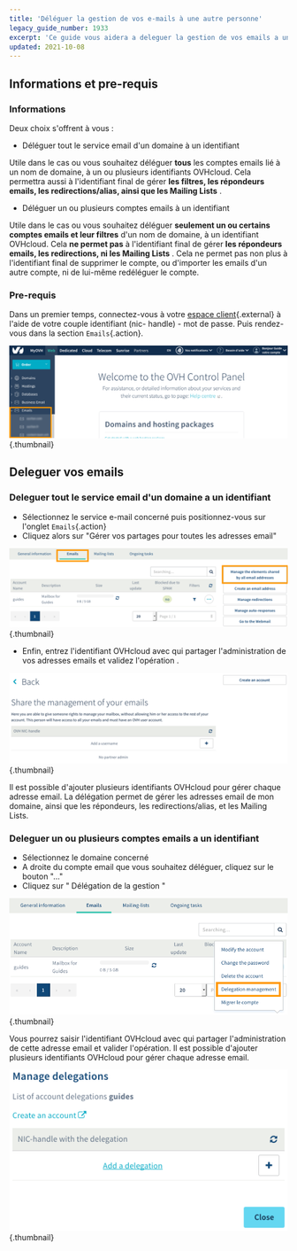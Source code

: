 ```yaml
---
title: 'Déléguer la gestion de vos e-mails à une autre personne'
legacy_guide_number: 1933
excerpt: 'Ce guide vous aidera a deleguer la gestion de vos emails a un autre identifiant OVHcloud.'
updated: 2021-10-08
---
```



## Informations et pre-requis

### Informations

Deux choix s'offrent à vous :

- Déléguer tout le service email d'un domaine à un identifiant

Utile dans le cas ou vous souhaitez déléguer  **tous**  les comptes emails lié à un nom de domaine, à un ou plusieurs identifiants OVHcloud. Cela permettra aussi à l'identifiant final de gérer  **les filtres, les répondeurs emails, les redirections/alias, ainsi que les Mailing Lists** .

- Déléguer un ou plusieurs comptes emails à un identifiant

Utile dans le cas ou vous souhaitez déléguer  **seulement un ou certains comptes emails et leur filtres**  d'un nom de domaine, à un identifiant OVHcloud. Cela  **ne permet pas**  à l'identifiant final de gérer  **les répondeurs emails, les redirections, ni les Mailing Lists** . Cela ne permet pas non plus à l'identifiant final de supprimer le compte, ou d'importer les emails d'un autre compte, ni de lui-même redéléguer le compte.

### Pre-requis

Dans un premier temps, connectez-vous à votre [espace client](https://ca.ovh.com/auth/?action=gotomanager&from=https://www.ovh.com/ca/fr/&ovhSubsidiary=qc){.external} à l'aide de votre couple identifiant (nic- handle) - mot de passe. Puis rendez-vous dans la section `Emails`{.action}.

![hosting](images/4135.png){.thumbnail}

## Deleguer vos emails

### Deleguer tout le service email d'un domaine a un identifiant

- Sélectionnez le service e-mail concerné puis positionnez-vous sur l'onglet `Emails`{.action}
- Cliquez alors sur "Gérer vos partages pour toutes les adresses email"

![hosting](images/4141.png){.thumbnail}

- Enfin, entrez l'identifiant OVHcloud avec qui partager l'administration de vos adresses emails et validez l'opération .

![hosting](images/4143.png){.thumbnail}

Il est possible d'ajouter plusieurs identifiants OVHcloud pour gérer chaque adresse email. La délégation permet de gérer les adresses email de mon domaine, ainsi que les répondeurs, les redirections/alias, et les Mailing Lists.

### Deleguer un ou plusieurs comptes emails a un identifiant

- Sélectionnez le domaine concerné
- A droite du compte email que vous souhaitez déléguer, cliquez sur le bouton "..."
- Cliquez sur " Délégation de la gestion "

![hosting](images/4138.png){.thumbnail}

Vous pourrez saisir l'identifiant OVHcloud avec qui partager l'administration de cette adresse email et valider l'opération. Il est possible d'ajouter plusieurs identifiants OVHcloud pour gérer chaque adresse email.

![hosting](images/4140.png){.thumbnail}
